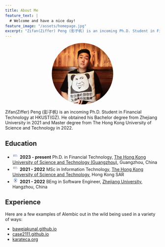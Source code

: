 ```yaml
---
title: About Me
feature_text: |
  # Welcome and have a nice day!
feature_image: "/assets/homepage.jpg"
excerpt: "Zifan(Ziffer) Peng (彭子帆) is an incoming Ph.D. Student in Financial Technology at HKUST(GZ). He obtained his Bachelor degree from Zhejiang University in 2021 and Master degree from The Hong Kong University of Science and Technology in 2022."
---
```


<img src="/assets/avatar.jpg" style="width:200px;height:200px;border-radius:50%;display: block; margin-left: auto;margin-right: auto; " alt="">

Zifan(Ziffer) Peng (彭子帆) is an incoming Ph.D. Student in Financial Technology at HKUST(GZ). He obtained his Bachelor degree from Zhejiang University in 2021 and Master degree from The Hong Kong University of Science and Technology in 2022.

<!-- {% include button.html text="Fork it" icon="github" link="https://github.com/daviddarnes/alembic" color="#0366d6" %} {% include button.html text="Buy me a coffee ☕️" link="https://buymeacoffee.com/daviddarnes#support" color="#f68140" %} {% include button.html text="Tweet it" icon="twitter" link="https://twitter.com/intent/tweet/?url=https://alembic.darn.es&text=Alembic%20-%20A%20Jekyll%20boilerplate%20theme&via=DavidDarnes" color="#0d94e7" %} {% include button.html text="Install Alembic ⚗️" link="https://github.com/daviddarnes/alembic#installation" %} -->
## Education

- <img src="/assets/other_logos/hkust.svg" style="width:20px;height:20px;border-radius:50%; " alt=""> **2023 - present** Ph.D. in Financial Technology, [The Hong Kong University of Science and Technology (Guangzhou)](https://hkust-gz.edu.cn/), Guangzhou, China
- <img src="/assets/other_logos/hkust.svg" style="width:20px;height:20px;border-radius:50%; " alt=""> **2021 - 2022** MSc in Information Technology, [The Hong Kong University of Science and Technology](https://hkust.edu.hk/), Hong Kong SAR
- <img src="/assets/other_logos/zju.svg" style="width:20px;height:20px;border-radius:50%; " alt=""> **2021 - 2022** BEng in Software Engineer, [Zhejiang University](https://www.zju.edu.cn/english/), Hangzhou, China

## Experience

Here are a few examples of Alembic out in the wild being used in a variety of ways:

- [bawejakunal.github.io](https://bawejakunal.github.io/)
- [case2111.github.io](https://case2111.github.io/)
- [karateca.org](https://www.karateca.org/)

<script type="text/javascript" id="clustrmaps" src="//clustrmaps.com/map_v2.js?d=2ben3YzveUZsxGlDN7qE3EglP2r1PUu78IZ4eUw6rFU&cl=ffffff&w=a"></script>